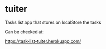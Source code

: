 # tuiter
Tasks list app that stores on localStore the tasks

Can be checked at:

https://task-list-tuiter.herokuapp.com/
